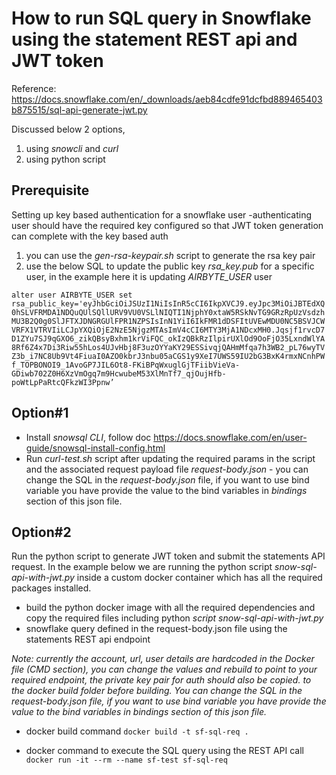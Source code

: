 # How to run SQL query in Snowflake using the statement REST api and JWT token

Reference: <https://docs.snowflake.com/en/_downloads/aeb84cdfe91dcfbd889465403b875515/sql-api-generate-jwt.py>

Discussed below 2 options, 
1. using *snowcli* and *curl* 
2. using python script

## Prerequisite

Setting up key based authentication for a snowflake  user
-authenticating user should have the required key configured so that JWT token generation can complete with the key based auth
 1. you can use the *gen-rsa-keypair.sh* script to generate the rsa key pair
2. use the below SQL to update the public key *rsa_key.pub* for a specific user, in the example here it is updating *AIRBYTE_USER* user

 `alter user AIRBYTE_USER set rsa_public_key='eyJhbGciOiJSUzI1NiIsInR5cCI6IkpXVCJ9.eyJpc3MiOiJBTEdXQ0hSLVFRMDA1NDQuQUlSQllURV9VU0VSLlNIQTI1NjphY0xtaW5RSkNvTG9GRzRpUzVsdzhMU3B2Q0g0SlJFTXJDNGRGUlFPR1NZPSIsInN1YiI6IkFMR1dDSFItUVEwMDU0NC5BSVJCWVRFX1VTRVIiLCJpYXQiOjE2NzE5NjgzMTAsImV4cCI6MTY3MjA1NDcxMH0.Jqsjf1rvcD7D1ZYu7SJ9qGXO6_zikQBsyBxhm1krViFQC_okIzQBkRzIlpirUXlOd9OoFjO35LxndWlYA8Rf6Z4x7Di3Riw55hLos4UJvHbj8F3uzOYYaKY29ESSivqjQAHmMfqa7h3WB2_pL76wyTVZ3b_i7NC8Ub9Vt4FiuaI0AZO0kbrJ3nbu05aCGS1y9XeI7UWS59IU2bG3BxK4rmxNCnhPWf_TOPBONOI9_1AvoGP7JIL6Ot8-FKiBPqWxuglGjTFiibVieVa-GDiwb702Z0H6XzVmOgq7m9HcwubeM53XlMnTf7_qjOujHfb-poWtLpPaRtcQFkzWI3Ppnw’`


## Option#1
- Install *snowsql CLI*, follow doc <https://docs.snowflake.com/en/user-guide/snowsql-install-config.html>
- Run *curl-test.sh* script after updating the required params in the script and the associated request payload file *request-body.json*
		- you can change the SQL in the *request-body.json* file, if you want to use bind variable you have provide the value to the bind variables in *bindings* section of this json file.


## Option#2
Run the python script to generate JWT token and submit the statements API request. In the example below we are running the python script *snow-sql-api-with-jwt.py* inside a custom docker container which has all the required packages installed.
- build the python docker image with all the required dependencies and copy the required files including python *script snow-sql-api-with-jwt.py*
- snowflake query defined in the request-body.json file using the statements REST api endpoint

*Note: currently the account, url, user details are hardcoded in the Docker file (CMD section), you can change the values and rebuild to point to your required endpoint, the private key pair for auth should also be copied. to the docker build folder before building. You can change the SQL in the *request-body.json* file, if you want to use bind variable you have provide the value to the bind variables in *bindings* section of this json file.*

- docker build command
`docker build -t sf-sql-req .`

- docker command to execute the SQL query using the REST API call
`docker run -it --rm --name sf-test sf-sql-req`

